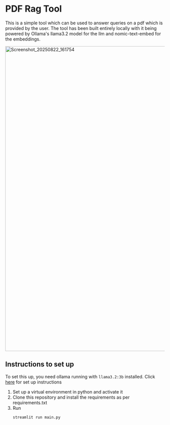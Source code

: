 # PDF Rag Tool
This is a simple tool which can be used to answer queries on a pdf which is provided by the user. The tool has been built entirely locally with it being powered by Ollama's llama3.2 model for the llm and nomic-text-embed for the embeddings. 

<img width="1920" height="962" alt="Screenshot_20250822_161754" src="https://github.com/user-attachments/assets/3ab9cabd-d140-406c-9216-2a892610f490" />

## Instructions to set up
To set this up, you need ollama running with `llama3.2:3b` installed. Click <a href="https://ollama.com/">here</a> for set up instructions
<ol>
  <li>Set up a virtual environment in python and activate it</li>
  <li>Clone this repository and install the requirements as per requirements.txt</li>
  <li>Run</li>

  ```bash
streamlit run main.py
```
</ol>
